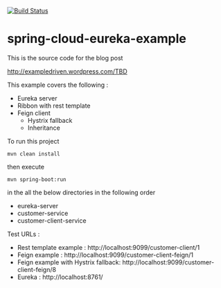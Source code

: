[![Build Status](https://travis-ci.org/ExampleDriven/spring-cloud-eureka-example.svg)](https://travis-ci.org/ExampleDriven/spring-cloud-eureka-example)

# spring-cloud-eureka-example

This is the source code for the blog post

http://exampledriven.wordpress.com/TBD

This example covers the following :

- Eureka server
- Ribbon with rest template
- Feign client
  - Hystrix fallback
  - Inheritance

To run this project

    mvn clean install

then execute

    mvn spring-boot:run

in the all the below directories in the following order
- eureka-server
- customer-service
- customer-client-service

Test URLs :

- Rest template example : http://localhost:9099/customer-client/1
- Feign example : http://localhost:9099/customer-client-feign/1
- Feign example with Hystrix fallback: http://localhost:9099/customer-client-feign/8
- Eureka : http://localhost:8761/